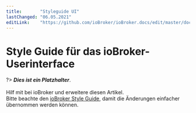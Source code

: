 ```yaml
---
title:       "Styleguide UI"
lastChanged: "06.05.2021"
editLink:    "https://github.com/ioBroker/ioBroker.docs/edit/master/docs/dev/styleguideui.md"
---
```


# Style Guide für das ioBroker-Userinterface

?> ***Dies ist ein Platzhalter***.
   <br><br>
   Hilf mit bei ioBroker und erweitere diesen Artikel.  
   Bitte beachte den [ioBroker Style Guide](https://www.iobroker.net/#de/documentation/community/styleguidedoc.md), 
   damit die Änderungen einfacher übernommen werden können.
